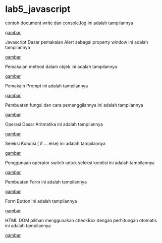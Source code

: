 # lab5_javascript
contoh document.write dan console.log ini adalah tampilannya

[gambar](gambar/ss1.png)

Javascript Dasar
pemakaian Alert sebagai property window ini adalah tampilannya 

[gambar](gambar/ss2.png)

Pemakaian method dalam objek
ini adalah tampilannya

[gambar](gambar/ss3.png)

Pemakain Prompt
ini adalah tampilannya

[gambar](gambar/ss4.png)

Pembuatan fungsi dan cara pemanggilannya
ini adalah tampilannya

[gambar](gambar/ss5.png)

Operasi Dasar Aritmatika
ini adalah tampilannya

[gambar](gambar/ss6.png)

Seleksi Kondisi ( if ... else)
ini adalah tampilannya

[gambar](gambar/ss7.png)

Penggunaan operator switch untuk seleksi kondisi
ini adalah tampilannya

[gambar](gambar/ss8.png)

Pembuatan Form
ini adalah tampilannya 

[gambar](gambar/ss9.png)

Form Button
ini adalah tampilannya

[gambar](gambar/ss10.png)

HTML DOM
pilihan menggunakan checkBox dengan perhitungan otomatis ini adalah tampilannya

[gambar](gambar/ss11.png)